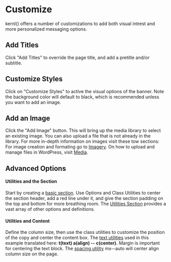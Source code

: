 # Customize
kernl() offers a number of customizations to add both visual intrest and more personalized messaging options.

## Add Titles

Click "Add Titles" to override the page title, and add a pretitle and/or subtitle.

<ImageStage title="Admin View" filename="layout-1.png" caption="" />

## Customize Styles
Click on "Customize Styles" to active the visual options of the banner. Note the background color will default to black, which is recommended unless you want to add an image.

<ImageStage title="Admin View" filename="banner-3.png" caption="" />

## Add an Image
Click the "Add Image" button. This will bring up the media library to select an existing image. You can also upload a file that is not already in the library. For more in-depth information on images visit these tow sections:  For image creation and formating go to [Imagery](/principles/imagery.html). On how to upload and manage files in WordPress, visit [Media](/wp/features/media.html).

<ImageStage title="Admin View" filename="banner-4.png" caption="By adding and image you will get a new dialoge box" />
<ImageStage title="Admin View" filename="banner-4-image-add.png" caption="This view shows all the images already in your media library" />

## Advanced Options
#### Utilities and the Section
Start by creating a [basic section](content.html). Use Options and Class Utilities to center the section header, add a red line under it, and give the section padding on the top and bottom for more breathing room. The 
[Utilities Section](/ui/utilities/spacing.html) provides a vast array of other options and definitions. 

<ImageStage title="Live View" filename="section-basic-live.png" caption="This is a basic section, all the text ids flush left and the space is narrow." />
<ImageStage title="Admin View" filename="section-header-py-ta-center-admin.png" caption="Use the Options for Header styles. In the Class input box add py--7@d. This snippet translates to padding of 7 along the y axis at the desktop view. " />
<ImageStage title="Live View" filename="section-header-py-line-live.png" caption="" />

#### Utilities and Content
Define the column size, then use the class utilities to customize the position of the copy and center the content box. The [text utilities](/ui/utilities/typography.html) used in this example translated here: **t(text) a(align) -- c(center).** Margin is important for centering the text block. The [spacing utility](/ui/utilities/spacing.html) mx--auto will center align column size on the page. 

<ImageStage title="Live View" filename="section-col-and-mx-auto-admin.png" caption="Width 70@d places the copy in a 'box' 7 columns wide." />
<ImageStage title="Admin View" filename="section-col-and-mx-auto-live.png" caption="" />

